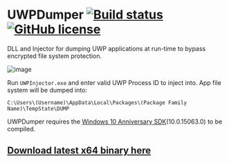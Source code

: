 # UWPDumper [![Build status](https://ci.appveyor.com/api/projects/status/ys3yvpv0bdel15sx?svg=true)](https://ci.appveyor.com/project/Wunkolo/uwpdumper) [![GitHub license](https://img.shields.io/badge/license-MIT-blue.svg)](https://raw.githubusercontent.com/Wunkolo/UWPDumper/master/LICENSE)
DLL and Injector for dumping UWP applications at run-time to bypass encrypted file system protection.

![image](https://cloud.githubusercontent.com/assets/644247/23590473/a06ee446-0195-11e7-92b7-909177b6485a.gif)


Run `UWPInjector.exe` and enter valid UWP Process ID to inject into.
App file system will be dumped into:

`C:\Users\(Username)\AppData\Local\Packages\(Package Family Name)\TempState\DUMP`

UWPDumper requires the [Windows 10 Anniversary SDK](https://developer.microsoft.com/en-us/windows/downloads/windows-10-sdk)(10.0.15063.0) to be compiled.

## [Download latest x64 binary here](https://ci.appveyor.com/project/Wunkolo/uwpdumper/build/artifacts)